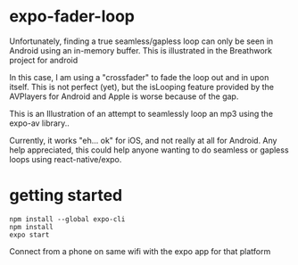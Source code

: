 # expo-fader-loop
Unfortunately, finding a true seamless/gapless loop can only be seen in Android using an in-memory buffer. This is illustrated in the Breathwork project for android

In this case, I am using a "crossfader" to fade the loop out and in upon itself. This is not perfect (yet), but the isLooping feature provided by the AVPlayers for Android and Apple is worse because of the gap. 

This is an Illustration of an attempt to seamlessly loop an mp3 using the expo-av library..

Currently, it works "eh... ok" for iOS, and not really at all for Android. Any help appreciated, this could help anyone wanting to do seamless or gapless loops using react-native/expo.

# getting started
```
npm install --global expo-cli
npm install
expo start
```
Connect from a phone on same wifi with the expo app for that platform
